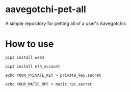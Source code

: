 # aavegotchi-pet-all
A simple repository for petting all of a user's Aavegotchis

# How to use

`pip3 install web3`

`pip3 install eth_account`

`echo YOUR_PRIVATE_KEY > private_key.secret`

`echo YOUR_MATIC_RPC > matic_rpc.secret`
